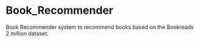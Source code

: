 # Book_Recommender
Book Recommender system to recommend books based on the Bookreads 2 million dataset.
